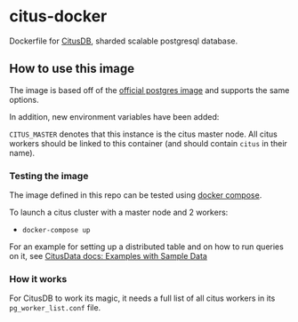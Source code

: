 # citus-docker

Dockerfile for [CitusDB](citusdata.com), sharded scalable postgresql database.

## How to use this image

The image is based off of the [official postgres image](https://registry.hub.docker.com/_/postgres/) and supports the same options.

In addition, new environment variables have been added:

`CITUS_MASTER` denotes that this instance is the citus master node. All citus workers
should be linked to this container (and should contain `citus` in their name).


### Testing the image

The image defined in this repo can be tested using [docker compose](https://docs.docker.com/compose/).

To launch a citus cluster with a master node and 2 workers:

* `docker-compose up`

For an example for setting up a distributed table and on how to run queries on it,
see [CitusData docs: Examples with Sample Data](https://www.citusdata.com/docs/examples#amazon-reviews)

### How it works

For CitusDB to work its magic, it needs a full list of all citus workers in its
`pg_worker_list.conf` file.
